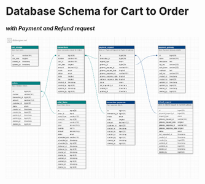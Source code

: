 # Database Schema for Cart to Order 
**_with Payment and Refund request_**

[![N|Solid](https://github.com/ilyaskazi/schema-cart-to-order/blob/main/schema.png)](https://github.com/ilyaskazi/schema-cart-to-order/blob/main/schema.png)
